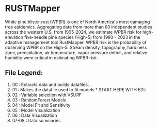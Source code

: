 # RUSTMapper

White pine blister rust (WPBR) is one of North America's most damaging tree epidemics. Aggregating data from more than 80 independent studies across the western U.S. from 1995-2024, we estimate WPBR risk for high-elevation five-needle pine species (High-5) from 1980 - 2023 in the adaptive management tool RustMapper. WPBR risk is the probability of observing WPBR on the High-5. Stream density, topography, hardiness zone, precipitation, air temperature, vapor pressure deficit, and relative humidity were critical in estimating WPBR risk.
 

## File Legend:
1. 00 : Extracts data and builds datafiles.
2. 01 : Makes the datafile used to fit models * START HERE WITH EDI:  
3. 02 : Variable selection with VSURF 
4. 03 : RandomForest Models 
5. 04 : Model Fit and Sensitivity 
6. 05 : Model Visualization 
7. 06 : Data Visualization
8. 07-08 : Data summaries